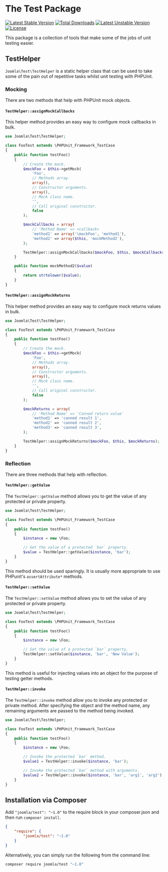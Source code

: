 # The Test Package

[![Latest Stable Version](https://poser.pugx.org/joomla/test/v/stable)](https://packagist.org/packages/joomla/test)
[![Total Downloads](https://poser.pugx.org/joomla/test/downloads)](https://packagist.org/packages/joomla/test)
[![Latest Unstable Version](https://poser.pugx.org/joomla/test/v/unstable)](https://packagist.org/packages/joomla/test)
[![License](https://poser.pugx.org/joomla/test/license)](https://packagist.org/packages/joomla/test)

This package is a collection of tools that make some of the jobs of unit testing easier.

## TestHelper

`Joomla\Test\TestHelper` is a static helper class that can be used to take some of the pain out of repetitive tasks whilst unit testing with PHPUnit.

### Mocking

There are two methods that help with PHPUnit mock objects.

#### `TestHelper::assignMockCallbacks`

This helper method provides an easy way to configure mock callbacks in bulk.

```php
use Joomla\Test\TestHelper;

class FooTest extends \PHPUnit_Framework_TestCase
{
	public function testFoo()
	{
		// Create the mock.
		$mockFoo = $this->getMock(
			'Foo',
			// Methods array.
			array(),
			// Constructor arguments.
			array(),
			// Mock class name.
			'',
			// Call original constructor.
			false
		);

		$mockCallbacks = array(
			// 'Method Name' => <callback>
			'method1' => array('\mockFoo', 'method1'),
			'method2' => array($this, 'mockMethod2'),
		);

		TestHelper::assignMockCallbacks($mockFoo, $this, $mockCallbacks);
	}

	public function mockMethod2($value)
	{
		return strtolower($value);
	}
}

```

#### `TestHelper::assignMockReturns`

This helper method provides an easy way to configure mock returns values in bulk.

```php
use Joomla\Test\TestHelper;

class FooTest extends \PHPUnit_Framework_TestCase
{
	public function testFoo()
	{
		// Create the mock.
		$mockFoo = $this->getMock(
			'Foo',
			// Methods array.
			array(),
			// Constructor arguments.
			array(),
			// Mock class name.
			'',
			// Call original constructor.
			false
		);

		$mockReturns = array(
			// 'Method Name' => 'Canned return value'
			'method1' => 'canned result 1',
			'method2' => 'canned result 2',
			'method3' => 'canned result 3',
		);

		TestHelper::assignMockReturns($mockFoo, $this, $mockReturns);
	}
}

```

### Reflection

There are three methods that help with reflection.

#### `TestHelper::getValue`

The `TestHelper::getValue` method allows you to get the value of any protected or private property.

```php
use Joomla\Test\TestHelper;

class FooTest extends \PHPUnit_Framework_TestCase
{
	public function testFoo()
	{
		$instance = new \Foo;

		// Get the value of a protected `bar` property.
		$value = TestHelper::getValue($instance, 'bar');
	}
}

```

This method should be used sparingly. It is usually more appropriate to use PHPunit's `assertAttribute*` methods.

#### `TestHelper::setValue`

The `TestHelper::setValue` method allows you to set the value of any protected or private property.

```php
use Joomla\Test\TestHelper;

class FooTest extends \PHPUnit_Framework_TestCase
{
	public function testFoo()
	{
		$instance = new \Foo;

		// Set the value of a protected `bar` property.
		TestHelper::setValue($instance, 'bar', 'New Value');
	}
}

```

This method is useful for injecting values into an object for the purpose of testing getter methods.

#### `TestHelper::invoke`

The `TestHelper::invoke` method allow you to invoke any protected or private method. After specifying the object and the method name, any remaining arguments are passed to the method being invoked.

```php
use Joomla\Test\TestHelper;

class FooTest extends \PHPUnit_Framework_TestCase
{
	public function testFoo()
	{
		$instance = new \Foo;

		// Invoke the protected `bar` method.
		$value1 = TestHelper::invoke($instance, 'bar');

		// Invoke the protected `bar` method with arguments.
		$value2 = TestHelper::invoke($instance, 'bar', 'arg1', 'arg2');
	}
}
```

## Installation via Composer

Add `"joomla/test": "~1.0"` to the require block in your composer.json and then run `composer install`.

```json
{
	"require": {
		"joomla/test": "~1.0"
	}
}
```

Alternatively, you can simply run the following from the command line:

```sh
composer require joomla/test "~1.0"
```
